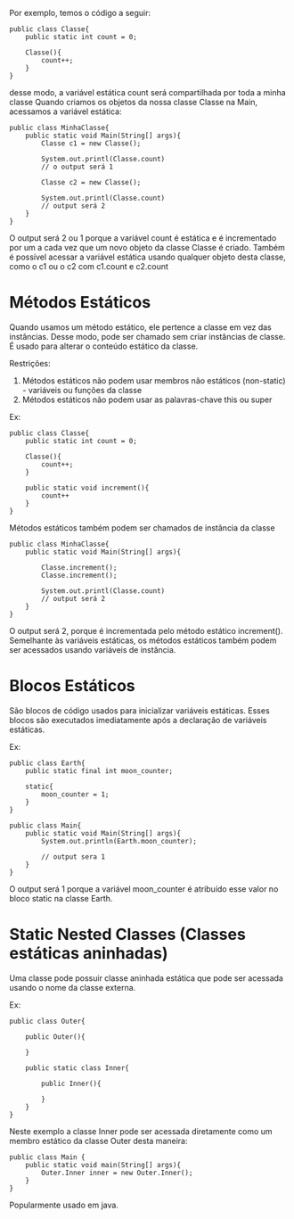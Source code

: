 
Por exemplo, temos o código a seguir:

```
public class Classe{
	public static int count = 0;
	
	Classe(){
		count++;
	}
}
```

desse modo, a variável estática count será compartilhada por toda a minha classe
Quando criamos os objetos da nossa classe Classe na Main, acessamos a variável estática:

```
public class MinhaClasse{
	public static void Main(String[] args){
		Classe c1 = new Classe();
		
		System.out.printl(Classe.count)
		// o output será 1		
		
		Classe c2 = new Classe();
		
		System.out.printl(Classe.count)
		// output será 2
	}
}
```

O output será 2 ou 1 porque a variável count é estática e é incrementado por um a cada vez que um novo objeto da classe Classe é criado. Também é possível acessar a variável estática usando qualquer objeto desta classe, como o c1 ou o c2 com c1.count e c2.count

# **Métodos Estáticos**

Quando usamos um método estático, ele pertence a classe em vez das instâncias. Desse modo, pode ser chamado sem criar instâncias de classe. É usado para alterar o conteúdo estático da classe. 

Restrições:

1. Métodos estáticos não podem usar membros não estáticos (non-static) - variáveis ou funções da classe
2. Métodos estáticos não podem usar as palavras-chave this ou super

Ex:

```
public class Classe{
	public static int count = 0;
	
	Classe(){
		count++;
	}
	
	public static void increment(){
		count++
	}
}
```

Métodos estáticos também podem ser chamados de instância da classe

```
public class MinhaClasse{
	public static void Main(String[] args){
		
		Classe.increment();
		Classe.increment();
		
		System.out.printl(Classe.count)
		// output será 2
	}
}
```

O output será 2, porque é incrementada pelo método estático increment(). Semelhante às variáveis estáticas, os métodos estáticos também podem ser acessados usando variáveis de instância.

# **Blocos Estáticos**

São blocos de código usados para inicializar variáveis estáticas. Esses blocos são executados imediatamente após a declaração de variáveis estáticas.

Ex:

```
public class Earth{
	public static final int moon_counter;
	
	static{
		moon_counter = 1;
	}
}
```

```
public class Main{
	public static void Main(String[] args){
		System.out.println(Earth.moon_counter);
		
		// output sera 1
	}
}
```

O output será 1 porque a variável moon_counter é atribuído esse valor no bloco static na classe Earth.

# **Static Nested Classes (Classes estáticas aninhadas)**

Uma classe pode possuir classe aninhada estática que pode ser acessada usando o nome da classe externa.

Ex:

```
public class Outer{
	
	public Outer(){
	
	}
	
	public static class Inner{
		
		public Inner(){
		
		}
	}
}
```

Neste exemplo a classe Inner pode ser acessada diretamente como um membro estático da classe Outer desta maneira:

```
public class Main {
	public static void main(String[] args){
		Outer.Inner inner = new Outer.Inner();
	}
}
```

Popularmente usado em java.
